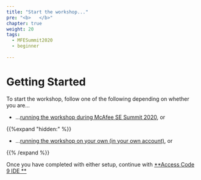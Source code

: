 ```yaml
---
title: "Start the workshop..."
pre: "<b>   </b>"
chapter: true
weight: 20
tags:
  - MFESummit2020
  - beginner
  
---
```


# Getting Started
To start the workshop, follow one of the following depending on whether you are...

* ...[running the workshop during McAfee SE Summit 2020](/020_prerequisites/sesummit20_event/), or

{{%expand "hidden:" %}}
* ...[running the workshop on your own (in your own account)](self_paced/), or

{{% /expand %}}


Once you have completed with either setup, continue with [**Access Code 9 IDE **](/020_prerequisites/code9/)
